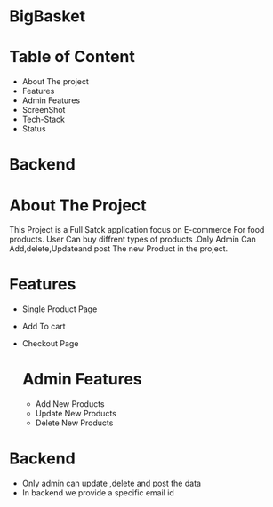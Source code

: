 # BigBasket
# Table of Content 
* About The project
* Features
* Admin Features
* ScreenShot
* Tech-Stack
* Status
# Backend


# About The Project
This Project is a Full Satck application focus on E-commerce For food products. User Can buy diffrent types of products .Only Admin Can Add,delete,Updateand post The new Product in the project.

# Features
* Single Product Page
* Add To cart
* Checkout Page
  
  # Admin  Features
  * Add New Products
  * Update New Products
  * Delete New Products
 # Backend
 *   Only admin  can update  ,delete  and post the  data 
  * In  backend we provide a specific email id 
